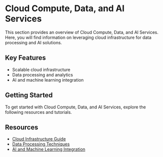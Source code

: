 # Cloud Compute, Data, and AI Services

This section provides an overview of Cloud Compute, Data, and AI Services. Here, you will find information on leveraging cloud infrastructure for data processing and AI solutions.

## Key Features

- Scalable cloud infrastructure
- Data processing and analytics
- AI and machine learning integration

## Getting Started

To get started with Cloud Compute, Data, and AI Services, explore the following resources and tutorials.

## Resources

- [Cloud Infrastructure Guide](#)
- [Data Processing Techniques](#)
- [AI and Machine Learning Integration](#)

